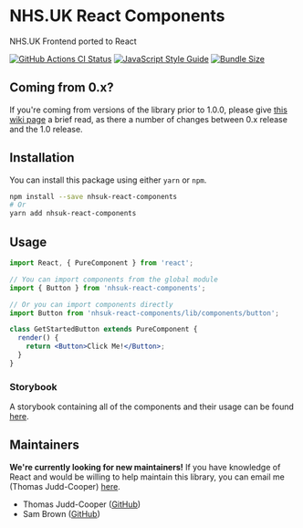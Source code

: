 # NHS.UK React Components

NHS.UK Frontend ported to React

[![GitHub Actions CI Status](https://github.com/NHSDigital/nhsuk-react-components/workflows/CI/badge.svg)](https://github.com/NHSDigital/nhsuk-react-components/actions?query=workflow%3A%22CI+Build%22+branch%3Amaster) [![JavaScript Style Guide](https://img.shields.io/badge/code_style-airbnb-brightgreen.svg)](https://github.com/airbnb/javascript) [![Bundle Size](https://img.shields.io/bundlephobia/minzip/nhsuk-react-components.svg)](https://bundlephobia.com/result?p=nhsuk-react-components@1.0.0-rc.1)

## Coming from 0.x?

If you're coming from versions of the library prior to 1.0.0, please give [this wiki page](https://github.com/NHSDigital/nhsuk-react-components/wiki/Porting-Guide-for-0.X-to-1.0) a brief read, as there a number of changes between 0.x release and the 1.0 release.

## Installation

You can install this package using either `yarn` or `npm`.

```bash
npm install --save nhsuk-react-components
# Or
yarn add nhsuk-react-components
```

## Usage

```jsx
import React, { PureComponent } from 'react';

// You can import components from the global module
import { Button } from 'nhsuk-react-components';

// Or you can import components directly
import Button from 'nhsuk-react-components/lib/components/button';

class GetStartedButton extends PureComponent {
  render() {
    return <Button>Click Me!</Button>;
  }
}
```

### Storybook

A storybook containing all of the components and their usage can be found [here](https://nhsdigital.github.io/nhsuk-react-components).

## Maintainers

**We're currently looking for new maintainers!** If you have knowledge of React and would be willing to help maintain this library, you can email me (Thomas Judd-Cooper) [here](mailto:thomas.judd-cooper1@nhs.net).

- Thomas Judd-Cooper ([GitHub](https://github.com/tomdango))
- Sam Brown ([GitHub](https://github.com/samueldavidbrown))
